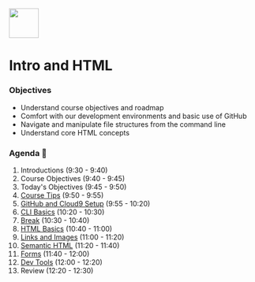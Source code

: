 # <img src="https://cloud.githubusercontent.com/assets/8397980/19818474/bd21af4c-9d04-11e6-8df6-1ed154718dce.png" height="60">

# Intro and HTML

### Objectives

- Understand course objectives and roadmap
- Comfort with our development environments and basic use of GitHub
- Navigate and manipulate file structures from the command line
- Understand core HTML concepts

### Agenda :rocket:

1. Introductions (9:30 - 9:40)
2. Course Objectives (9:40 - 9:45)
3. Today's Objectives (9:45 - 9:50)
4. [Course Tips](resources/course_tips.md) (9:50 - 9:55)
5. [GitHub and Cloud9 Setup](resources/github_and_c9_setup.md) (9:55 - 10:20)
6. [CLI Basics](resources/cli_basics.md) (10:20 - 10:30)
7. [Break](resources/break_challenge_1) (10:30 - 10:40)
8. [HTML Basics](resources/html_basics.md) (10:40 - 11:00)
9. [Links and Images](resources/links_and_images) (11:00 - 11:20)
10. [Semantic HTML](resources/semantic_html.md) (11:20 - 11:40)
11. [Forms](resources/forms.md) (11:40 - 12:00)
12. [Dev Tools](resources/dev_tools,md) (12:00 - 12:20)
13. Review (12:20 - 12:30)
